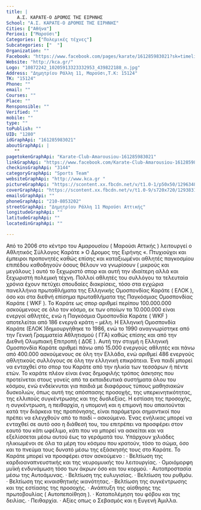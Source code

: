 ```yaml
---
title: |
    Α.Σ. ΚΑΡΑΤΕ-Ο ΔΡΟΜΟΣ ΤΗΣ ΕΙΡΗΝΗΣ
School: "Α.Σ. ΚΑΡΑΤΕ-Ο ΔΡΟΜΟΣ ΤΗΣ ΕΙΡΗΝΗΣ"
Cities: ["Αθήνα"]
Perioxi: ["Μαρούσι"]
Categories: ["Πολεμικές τέχνες"]
Subcategories: ["  "]
Organization: ""
Facebook: "https://www.facebook.com/pages/karate/161285983021?sk=timeline"
Website: "http://kca.gr/"
Logo: "10872242_10205913323332953_439822188_n.jpg"
Address: "Δημητρίου Ράλλη 11, Μαρούσι,Τ.Κ: 15124"
TK: "15124"
Phone: ""
email: ""
Courses: ""
Place: ""
Rensponsible: ""
Verified: ""
mobile: ""
type: ""
toPublish: ""
UID: "1280"
idGraphApi: "161285983021"
aboutGraphApi: | 
   ""
pagetokenGraphApi: "Karate-Club-Amarousiou-161285983021"
linkGraphApi: "https://www.facebook.com/Karate-Club-Amarousiou-161285983021/"
checkinsGraphApi: "3144"
categoryGraphApi: "Sports Team"
websiteGraphApi: "http://www.kca.gr "
pictureGraphApi: "https://scontent.xx.fbcdn.net/v/t1.0-1/p50x50/12963485_10153654741358022_107148323659141299_n.jpg?oh=a79c0fc17330f9c4ba0e2113de5c4c69&amp;oe=5B42F040"
coverGraphApi: "https://scontent.xx.fbcdn.net/v/t1.0-9/s720x720/12938311_10153653821618022_8294846355966456551_n.jpg?oh=8eeaa357b708912ed844f4e63187915b&amp;oe=5B44425B"
emailsGraphApi: ""
phoneGraphApi: "210-8053202"
streetGraphApi: "Δημητρίου Ράλλη 11 Μαρούσι Αττικής"
longitudeGraphApi: ""
latitudeGraphApi: ""
locatedinGraphApi: ""

---
```


Από το 2006 στο κέντρο του Αμαρουσίου ( Μαρούσι Αττικής ) λειτουργεί ο Αθλητικός Σύλλογος Καράτε » Ο Δρομος της Ειρήνης «. Πτυχιούχοι και έμπειροι προπονητές καθώς επίσης και καταξιωμένοι αθλητές παγκοσμίου επιπέδου καθοδηγούν όσους θέλουν να γνωρίσουν ( μικρούς και μεγάλους ) αυτό το ξεχωριστό σπορ και αυτή την ιδιαίτερη αλλά και ξεχωριστή πολεμική τέχνη. Πολλοί αθλητές του συλλόγου τα τελευταία χρόνια έχουν πετύχει σπουδαίες διακρίσεις, τόσο στα εγχώρια πανελλήνια πρωταθλήματα της Ελληνικής Ομοσπονδίας Καράτε ( ΕΛΟΚ ), όσο και στα διεθνή επίσημα πρωταθλήματα της Παγκόσμιας Ομοσπονδίας Καράτε ( WKF ). Το Καράτε ως σπορ αριθμεί περίπου 100.000.000 ασκούμενους σε όλο τον κόσμο, εκ των οποίων τα 10.000.000 είναι ενεργοί αθλητές, ενώ η Παγκόσμια Ομοσπονδία Καράτε ( WKF ) αποτελείται από 186 ενεργά κράτη – μέλη. Η Ελληνική Ομοσπονδία Καράτε (ΕΛΟΚ )δημιουργήθηκε το 1986, ενώ το 1990 αναγνωρίστηκε από την Γενική Γραμματεία Αθλητισμού ( ΓΓΑ) καθώς επίσης και από την Διεθνή Ολυμπιακή Επιτροπή ( ΔΟΕ ). Αυτή την στιγμή η Ελληνική Ομοσπονδία Καράτε αριθμεί πάνω από 15.000 ενεργούς αθλητές και πάνω από 400.000 ασκούμενους σε όλη την Ελλάδα, ενώ αριθμεί 486 ενεργούς αθλητικούς συλλόγους σε όλη την ελληνική επικράτεια. Ένα παιδί μπορεί να ενταχθεί στο σπορ του Καράτε από την ηλικία των τεσσάρων ή πέντε ετών. Το καράτε πλέον είναι ένας δημοφιλής τρόπος άσκησης που προτείνεται στους γονείς από τα εκπαιδευτικά συστήματα όλου του κόσμου, ενώ ενδείκνυται για παιδιά με διαφόρους τύπους μαθησιακών δυσκολιών, όπως αυτή της απόσπασης προσοχής, της υπερκινητικότητας, της ελλιπούς συγκέντρωσης και της δυσλεξίας. Η εστίαση της προσοχής, η συγκέντρωση, η πειθαρχία, η υπομονή και η επιμονή που απαιτούνται κατά την διάρκεια της προπόνησης, είναι παράμετροι σημαντικοί που πρέπει να ελεγχθούν από το παιδί – ασκούμενο. Ένας ενήλικας μπορεί να ενταχθεί σε αυτό οσο η διάθεσή του, του επιτρέπει να προσφέρει στον εαυτό του κάτι ωφέλιμο, κάτι που να μπορεί να ασκείται και να εξελίσσεται μέσω αυτού έως τα γεράματά του. Υπάρχουν χιλιάδες ηλικιωμένοι σε όλα τα μέρη του κόσμου που κρατούν, τόσο το σώμα, όσο και το πνεύμα τους δυνατό μέσω της εξάσκησής τους στο Καράτε. Το Καράτε μπορεί να προσφέρει στον ασκούμενο : · Βελτίωση της καρδιοαναπνευστικής και της νευρομυικής του λειτουργίας. · Ομοιόμορφη μυϊκή ενδυνάμωση τόσο των άκρων όσο και του κορμού. · Αυτοπροστασία μέσω της Αυτοάμυνας. · Βελτίωση της ευλυγισίας. · Βελτίωση του ρυθμόυ. · Βελτίωση της κιναισθητικής ικανότητας. · Βελτίωση της συγκέντρωσης και της εστίασης της προσοχής. · Ανάπτυξη της αίσθησης της πρωτοβουλίας ( Αυτοπεποίθηση ). · Καταπολέμηση του φόβου και της δειλίας. · Πειθαρχία. · Αξίες οπως ο Σεβασμός και η Ευγενή Άμιλλα. 

